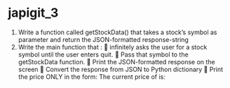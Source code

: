 # japigit_3
1)	Write a function called getStockData() that takes a stock’s symbol as parameter and return the JSON-formatted response-string
2)	Write the main function that :
	infinitely asks the user for a stock symbol until the user enters quit. 
	Pass that symbol to the getStockData function. 
	Print the JSON-formatted response on the screen
	Convert the response from JSON to Python dictionary
	Print the price ONLY in the form: 
The current price of <stock symbol> is: <Stock Price>
